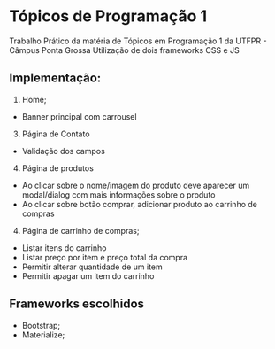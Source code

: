 # Tópicos de Programação 1

Trabalho Prático da matéria de Tópicos em Programação 1 da UTFPR - Câmpus Ponta Grossa
Utilização de dois frameworks CSS e JS

## Implementação:

1. Home;
 - Banner principal com carrousel
3. Página de Contato
 - Validação dos campos
4. Página de produtos
 - Ao clicar sobre o nome/imagem do produto deve aparecer um modal/dialog com mais informações sobre o produto
 - Ao clicar sobre botão comprar, adicionar produto ao carrinho de compras
4. Página de carrinho de compras;
 - Listar itens do carrinho
 - Listar preço por item e preço total da compra
 - Permitir alterar quantidade de um item
 - Permitir apagar um item do carrinho

## Frameworks escolhidos
 - Bootstrap;
 - Materialize;
